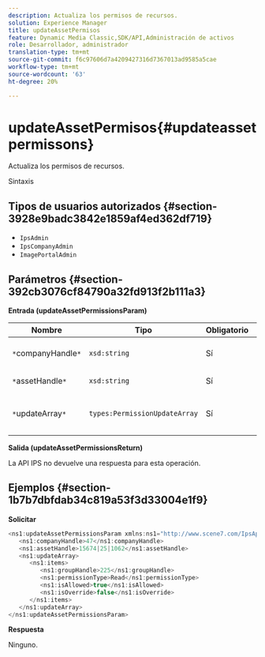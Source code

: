 ```yaml
---
description: Actualiza los permisos de recursos.
solution: Experience Manager
title: updateAssetPermisos
feature: Dynamic Media Classic,SDK/API,Administración de activos
role: Desarrollador, administrador
translation-type: tm+mt
source-git-commit: f6c97606d7a4209427316d7367013ad9585a5cae
workflow-type: tm+mt
source-wordcount: '63'
ht-degree: 20%

---
```



# updateAssetPermisos{#updateassetpermissons}

Actualiza los permisos de recursos.

Sintaxis

## Tipos de usuarios autorizados {#section-3928e9badc3842e1859af4ed362df719}

* `IpsAdmin`
* `IpsCompanyAdmin`
* `ImagePortalAdmin`

## Parámetros {#section-392cb3076cf84790a32fd913f2b111a3}

**Entrada (updateAssetPermissionsParam)**

| Nombre | Tipo | Obligatorio | Descripción |
|---|---|---|---|
| `*`companyHandle`*` | `xsd:string` | Sí | Identificador de la empresa. |
| `*`assetHandle`*` | `xsd:string` | Sí | Identificador de recurso. |
| `*`updateArray`*` | `types:PermissionUpdateArray` | Sí | Permisos que desea aplicar al recurso. |

**Salida (updateAssetPermissionsReturn)**

La API IPS no devuelve una respuesta para esta operación.

## Ejemplos {#section-1b7b7dbfdab34c819a53f3d33004e1f9}

**Solicitar**

```java
<ns1:updateAssetPermissionsParam xmlns:ns1="http://www.scene7.com/IpsApi/xsd">
   <ns1:companyHandle>47</ns1:companyHandle>
   <ns1:assetHandle>15674|25|1062</ns1:assetHandle>
   <ns1:updateArray>
      <ns1:items>
         <ns1:groupHandle>225</ns1:groupHandle>
         <ns1:permissionType>Read</ns1:permissionType>
         <ns1:isAllowed>true</ns1:isAllowed>
         <ns1:isOverride>false</ns1:isOverride>
      </ns1:items>
   </ns1:updateArray>
</ns1:updateAssetPermissionsParam>
```

**Respuesta**

Ninguno.
